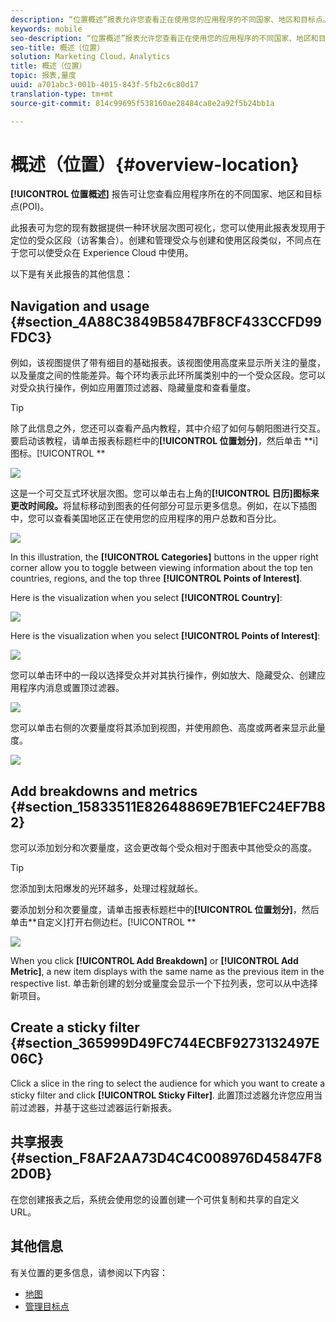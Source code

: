 ```yaml
---
description: “位置概述”报表允许您查看正在使用您的应用程序的不同国家、地区和目标点。
keywords: mobile
seo-description: “位置概述”报表允许您查看正在使用您的应用程序的不同国家、地区和目标点。
seo-title: 概述（位置）
solution: Marketing Cloud，Analytics
title: 概述（位置）
topic: 报表,量度
uuid: a701abc3-001b-4015-843f-5fb2c6c80d17
translation-type: tm+mt
source-git-commit: 814c99695f538160ae28484ca8e2a92f5b24bb1a

---
```



# 概述（位置）{#overview-location}

**[!UICONTROL 位置概述]** 报告可让您查看应用程序所在的不同国家、地区和目标点(POI)。

此报表可为您的现有数据提供一种环状层次图可视化，您可以使用此报表发现用于定位的受众区段（访客集合）。创建和管理受众与创建和使用区段类似，不同点在于您可以使受众在 Experience Cloud 中使用。

以下是有关此报告的其他信息：

## Navigation and usage {#section_4A88C3849B5847BF8CF433CCFD99FDC3}

例如，该视图提供了带有细目的基础报表。该视图使用高度来显示所关注的量度，以及量度之间的性能差异。每个环均表示此环所属类别中的一个受众区段。您可以对受众执行操作，例如应用置顶过滤器、隐藏量度和查看量度。

>[!TIP]
>
>除了此信息之外，您还可以查看产品内教程，其中介绍了如何与朝阳图进行交互。要启动该教程，请单击报表标题栏中的&#x200B;**[!UICONTROL 位置划分]**，然后单击 **i]图标。[!UICONTROL **

![](assets/location.png)

这是一个可交互式环状层次图。您可以单击右上角的&#x200B;**[!UICONTROL 日历]图标来更改时间段。**&#x200B;将鼠标移动到图表的任何部分可显示更多信息。例如，在以下插图中，您可以查看美国地区正在使用您的应用程序的用户总数和百分比。

![](assets/location_mouse.png)

In this illustration, the **[!UICONTROL Categories]** buttons in the upper right corner allow you to toggle between viewing information about the top ten countries, regions, and the top three **[!UICONTROL Points of Interest]**.

Here is the visualization when you select **[!UICONTROL Country]**:

![](assets/location_countries.png)

Here is the visualization when you select **[!UICONTROL Points of Interest]**:

![](assets/location_poi.png)

您可以单击环中的一段以选择受众并对其执行操作，例如放大、隐藏受众、创建应用程序内消息或置顶过滤器。

![](assets/location_aud.png)

您可以单击右侧的次要量度将其添加到视图，并使用颜色、高度或两者来显示此量度。

![](assets/location_secondary.png)

## Add breakdowns and metrics {#section_15833511E82648869E7B1EFC24EF7B82}

您可以添加划分和次要量度，这会更改每个受众相对于图表中其他受众的高度。

>[!TIP]
>
>您添加到太阳爆发的光环越多，处理过程就越长。

要添加划分和次要量度，请单击报表标题栏中的&#x200B;**[!UICONTROL 位置划分]**，然后单击&#x200B;**自定义]打开右侧边栏。[!UICONTROL **

![](assets/location_rail.png)

When you click **[!UICONTROL Add Breakdown]** or **[!UICONTROL Add Metric]**, a new item displays with the same name as the previous item in the respective list. 单击新创建的划分或量度会显示一个下拉列表，您可以从中选择新项目。

## Create a sticky filter {#section_365999D49FC744ECBF9273132497E06C}

Click a slice in the ring to select the audience for which you want to create a sticky filter and click **[!UICONTROL Sticky Filter]**. 此置顶过滤器允许您应用当前过滤器，并基于这些过滤器运行新报表。

## 共享报表 {#section_F8AF2AA73D4C4C008976D45847F82D0B}

在您创建报表之后，系统会使用您的设置创建一个可供复制和共享的自定义 URL。

## 其他信息

有关位置的更多信息，请参阅以下内容：

* [地图](/help/using/location/c-map-points.md)
* [管理目标点](/help/using/location/t-manage-points.md)